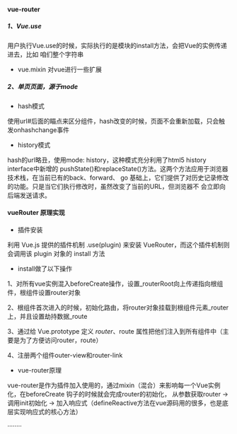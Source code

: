 #### vue-router

##### 1、Vue.use

用户执行Vue.use的时候，实际执行的是模块的install方法，会把Vue的实例传递进去，比如
咱们整个字符串

- vue.mixin 对vue进行一些扩展


##### 2、单页页面，源于mode

- hash模式

使用url#后面的瞄点来区分组件，hash改变的时候，页面不会重新加载，只会触发onhashchange事件

- history模式

hash的url略丑，使用mode: history，这种模式充分利用了html5 history interface中新增的
pushState()和replaceState()方法。这两个方法应用于浏览器技术栈，在当前已有的back、forward、
go 基础上，它们提供了对历史记录修改的功能。只是当它们执行修改时，虽然改变了当前的URL，但浏览器不
会立即向后端发送请求。

#### vueRouter 原理实现

- 插件安装

利用 Vue.js 提供的插件机制 .use(plugin) 来安装 VueRouter，而这个插件机制则会调用该 plugin 对象的 install 方法

- install做了以下操作

1、对所有vue实例混入beforeCreate操作，设置_routerRoot向上传递指向根组件，根组件设置router对象

2、根组件首次进入的时候，初始化路由，将router对象挂载到根组件元素_router上，并且设置劫持数据_route

3、通过给 Vue.prototype 定义 $router、$route 属性把他们注入到所有组件中（主要是为了方便访问router，route）

4、注册两个组件outer-view和router-link

- vue-router原理

vue-router是作为插件加入使用的，通过mixin（混合）来影响每一个Vue实例化，在beforeCreate 钩子的时候就会完成router的初始化，
从参数获取router -> 调用init初始化 -> 加入响应式（defineReactive方法在vue源码用的很多，也是底层实现响应式的核心方法）


········

